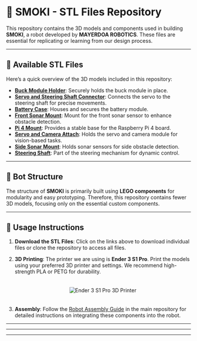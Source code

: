 # 🤖 **SMOKI - STL Files Repository**

This repository contains the 3D models and components used in building **SMOKI**, a robot developed by **MAYERDOA ROBOTICS**. These files are essential for replicating or learning from our design process.

---

## 📂 **Available STL Files**

Here’s a quick overview of the 3D models included in this repository:

- **[Buck Module Holder](./Buck%20module%20holder.stl)**: Securely holds the buck module in place.
- **[Servo and Steering Shaft Connector](./Servo%20and%20sttering%20shaft%20connector.stl)**: Connects the servo to the steering shaft for precise movements.
- **[Battery Case](./battery%20case%20%281%29.stl)**: Houses and secures the battery module.
- **[Front Sonar Mount](./front_sonar%20mount.stl)**: Mount for the front sonar sensor to enhance obstacle detection.
- **[Pi 4 Mount](./pi%204%20mount.stl)**: Provides a stable base for the Raspberry Pi 4 board.
- **[Servo and Camera Attach](./servo%20and%20camera%20atttach.stl)**: Holds the servo and camera module for vision-based tasks.
- **[Side Sonar Mount](./side%20sonar%20mount.stl)**: Holds sonar sensors for side obstacle detection.
- **[Steering Shaft](./sttering%20shaft.stl)**: Part of the steering mechanism for dynamic control.

---

## 🔧 **Bot Structure**

The structure of **SMOKI** is primarily built using **LEGO components** for modularity and easy prototyping. Therefore, this repository contains fewer 3D models, focusing only on the essential custom components.

---

## 📌 **Usage Instructions**

1. **Download the STL Files**: Click on the links above to download individual files or clone the repository to access all files.
2. **3D Printing**: The printer we are using is **Ender 3 S1 Pro**. Print the models using your preferred 3D printer and settings. We recommend high-strength PLA or PETG for durability.  

   <p align="center">
      <img src="https://github.com/user-attachments/assets/cc1ce725-33da-4c36-866f-9ea1db2e712a" alt="Ender 3 S1 Pro 3D Printer" style="margin-top: 20px; margin-bottom: 20px;"/>
   </p>

3. **Assembly**: Follow the [Robot Assembly Guide](../README.md) in the main repository for detailed instructions on integrating these components into the robot.

---

---



---
